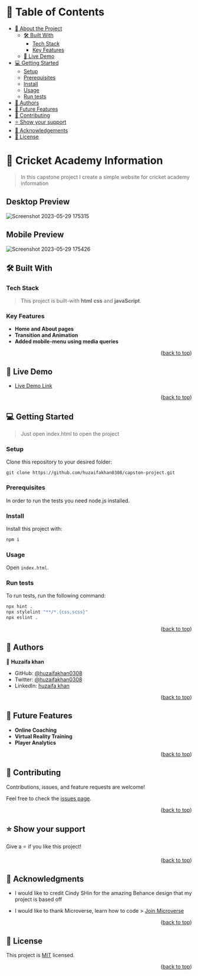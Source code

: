 <a name="readme-top"></a>

# 📗 Table of Contents

- [📖 About the Project](#about-project)
  - [🛠 Built With](#built-with)
    - [Tech Stack](#tech-stack)
    - [Key Features](#key-features)
  - [🚀 Live Demo](#live-demo)
- [💻 Getting Started](#getting-started)
  - [Setup](#setup)
  - [Prerequisites](#prerequisites)
  - [Install](#install)
  - [Usage](#usage)
  - [Run tests](#run-tests)
- [👥 Authors](#authors)
- [🔭 Future Features](#future-features)
- [🤝 Contributing](#contributing)
- [⭐️ Show your support](#support)
- [🙏 Acknowledgements](#acknowledgements)
- [📝 License](#license)

# 📖 Cricket Academy Information <a name="about-project"></a>

> In this capstone project I create a simple website for cricket academy information

## Desktop Preview
![Screenshot 2023-05-29 175315](https://github.com/huzaifakhan0308/capston-project/assets/114409312/15a4a2ef-73d9-452a-b55a-51260c1c4b0c)



## Mobile Preview
![Screenshot 2023-05-29 175426](https://github.com/huzaifakhan0308/capston-project/assets/114409312/08add166-cef7-4b31-b8d7-1bbd674c1ba7)



## 🛠 Built With <a name="built-with"></a>

### Tech Stack <a name="tech-stack"></a>

> This project is built-with **html** **css** and **javaScript**.

### Key Features <a name="key-features"></a>

- **Home and About pages**
- **Transition and Animation**
- **Added mobile-menu using media queries**

<p align="right">(<a href="#readme-top">back to top</a>)</p>

## 🚀 Live Demo <a name="live-demo"></a>

- [Live Demo Link](https://huzaifakhan0308.github.io/capston-project/)

<p align="right">(<a href="#readme-top">back to top</a>)</p>

## 💻 Getting Started <a name="getting-started"></a>

> Just open index.html to open the project

### Setup

Clone this repository to your desired folder:

  `git clone https://github.com/huzaifakhan0308/capston-project.git`

### Prerequisites

In order to run the tests you need node.js installed.

### Install

Install this project with:

```sh
npm i
```

### Usage

Open `index.html`.

### Run tests

To run tests, run the following command:

```sh
npx hint .
npx stylelint "**/*.{css,scss}"
npx eslint .
```
<p align="right">(<a href="#readme-top">back to top</a>)</p>

## 👥 Authors <a name="authors"></a>

👤 **Huzaifa khan**

- GitHub: [@huzaifakhan0308](https://github.com/huzaifakhan0308)
- Twitter: [@huzaifakhan0308](https://twitter.com/home?lang=en)
- LinkedIn: [huzaifa khan](https://www.linkedin.com/in/huzaifa-khan-938140256/)

<p align="right">(<a href="#readme-top">back to top</a>)</p>

## 🔭 Future Features <a name="future-features"></a>

- **Online Coaching**
- **Virtual Reality Training**
- **Player Analytics**

<p align="right">(<a href="#readme-top">back to top</a>)</p>

## 🤝 Contributing <a name="contributing"></a>

Contributions, issues, and feature requests are welcome!

Feel free to check the [issues page](https://github.com/huzaifakhan0308/react-capston/issues).

<p align="right">(<a href="#readme-top">back to top</a>)</p>

## ⭐️ Show your support <a name="support"></a>

Give a ⭐️ if you like this project!

<p align="right">(<a href="#readme-top">back to top</a>)</p>

## 🙏 Acknowledgments <a name="acknowledgements"></a>

- I would like to credit Cindy SHin for the amazing Behance design that my project is based off

- I would like to thank Microverse, learn how to code > [Join Microverse](https://www.microverse.org/?grsf=9m3hq6)

<p align="right">(<a href="#readme-top">back to top</a>)</p>

## 📝 License <a name="license"></a>

This project is [MIT](./LICENSE) licensed.

<p align="right">(<a href="#readme-top">back to top</a>)</p>
